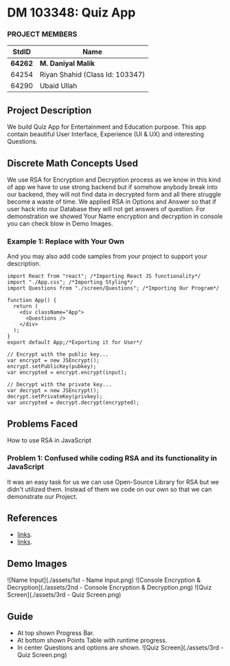 # DM 103348: Quiz App

### PROJECT MEMBERS
StdID | Name
----- | -------------
**64262** | **M. Daniyal Malik** <!--this is the group leader in bold-->
64254 | Riyan Shahid (Class Id: 103347)
64290 | Ubaid Ullah

## Project Description
We build Quiz App for Entertainment and Education purpose. This app contain beautiful User Interface, Experience (UI & UX) and interesting Questions.

## Discrete Math Concepts Used
We use RSA for Encryption and Decryption process as we know in this kind of app we have to use strong backend but if somehow anybody break into our backend, they will not find data in decrypted form and all there struggle become a waste of time. We applied RSA in Options and Answer so that if user hack into our Database they will not get answers of question. For demonstration we showed Your Name encryption and decryption in console you can check blow in Demo Images.

### Example 1: Replace with Your Own
And you may also add code samples from your project to support your description. 
``` React JS ( open-source JavaScript library for building user interface for Website ).
import React from "react"; /*Importing React JS functionality*/
import "./App.css"; /*Importing Styling*/
import Questions from "./screen/Questions"; /*Importing Our Program*/

function App() {
  return (
    <div className="App">
      <Questions />
    </div>
  );
}
export default App;/*Exporting it for User*/
```
```
// Encrypt with the public key...
var encrypt = new JSEncrypt();
encrypt.setPublicKey(pubkey);
var encrypted = encrypt.encrypt(input);

// Decrypt with the private key...
var decrypt = new JSEncrypt();
decrypt.setPrivateKey(privkey);
var uncrypted = decrypt.decrypt(encrypted);
```

## Problems Faced
How to use RSA in JavaScript

### Problem 1: Confused while coding RSA and its functionality in JavaScript ###
It was an easy task for us we can use Open-Source Library for RSA but we didn't utilized them. Instead of them we code on our own so that we can demonstrate our Project. 

## References
- [links](https://github.com/Rizwanjamal/React-Test).
- [links](https://github.com/travist/jsencrypt).

## Demo Images
![Name Input](./assets/1st - Name Input.png)
![Console Encryption & Decryption](./assets/2nd - Console Encryption & Decryption.png)
![Quiz Screen](./assets/3rd - Quiz Screen.png)

## Guide
- At top shown Progress Bar.
- At bottom shown Points Table with runtime progress.
- In center Questions and options are shown.
![Quiz Screen](./assets/3rd - Quiz Screen.png)
